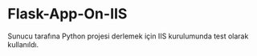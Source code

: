 # Flask-App-On-IIS

Sunucu tarafına Python projesi derlemek için IIS kurulumunda test olarak kullanıldı.
